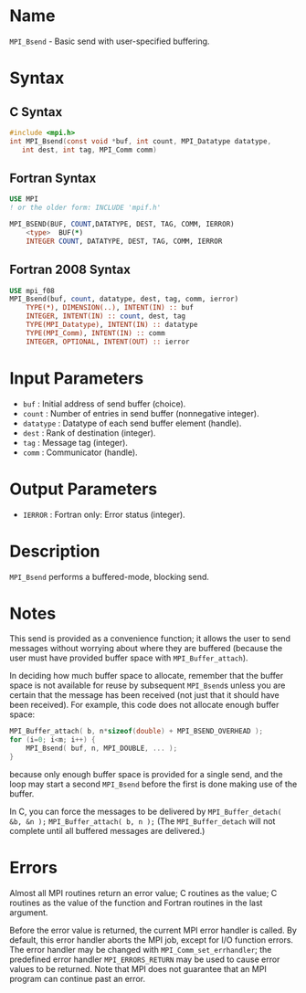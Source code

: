 # Name

`MPI_Bsend` - Basic send with user-specified buffering.

# Syntax

## C Syntax

```c
#include <mpi.h>
int MPI_Bsend(const void *buf, int count, MPI_Datatype datatype,
   int dest, int tag, MPI_Comm comm)
```

## Fortran Syntax

```fortran
USE MPI
! or the older form: INCLUDE 'mpif.h'

MPI_BSEND(BUF, COUNT,DATATYPE, DEST, TAG, COMM, IERROR)
    <type>  BUF(*)
    INTEGER COUNT, DATATYPE, DEST, TAG, COMM, IERROR
```

## Fortran 2008 Syntax

```fortran
USE mpi_f08
MPI_Bsend(buf, count, datatype, dest, tag, comm, ierror)
    TYPE(*), DIMENSION(..), INTENT(IN) :: buf
    INTEGER, INTENT(IN) :: count, dest, tag
    TYPE(MPI_Datatype), INTENT(IN) :: datatype
    TYPE(MPI_Comm), INTENT(IN) :: comm
    INTEGER, OPTIONAL, INTENT(OUT) :: ierror
```

# Input Parameters

* `buf` : Initial address of send buffer (choice).
* `count` : Number of entries in send buffer (nonnegative integer).
* `datatype` : Datatype of each send buffer element (handle).
* `dest` : Rank of destination (integer).
* `tag` : Message tag (integer).
* `comm` : Communicator (handle).

# Output Parameters

* `IERROR` : Fortran only: Error status (integer).

# Description

`MPI_Bsend` performs a buffered-mode, blocking send.

# Notes

This send is provided as a convenience function; it allows the user to
send messages without worrying about where they are buffered (because
the user must have provided buffer space with `MPI_Buffer_attach`).

In deciding how much buffer space to allocate, remember that the buffer
space is not available for reuse by subsequent `MPI_Bsend`s unless you
are certain that the message has been received (not just that it should
have been received). For example, this code does not allocate enough
buffer space:
```c
MPI_Buffer_attach( b, n*sizeof(double) + MPI_BSEND_OVERHEAD );
for (i=0; i<m; i++) {
    MPI_Bsend( buf, n, MPI_DOUBLE, ... );
}
```
because only enough buffer space is provided for a single send, and the
loop may start a second `MPI_Bsend` before the first is done making use
of the buffer.

In C, you can force the messages to be delivered by `MPI_Buffer_detach(
&b, &n );` `MPI_Buffer_attach( b, n );` (The `MPI_Buffer_detach` will not
complete until all buffered messages are delivered.)

# Errors

Almost all MPI routines return an error value; C routines as the value;
C routines as the value of the function and Fortran routines in the last
argument.

Before the error value is returned, the current MPI error handler is
called. By default, this error handler aborts the MPI job, except for I/O
function errors. The error handler may be changed with `MPI_Comm_set_errhandler`;
the predefined error handler `MPI_ERRORS_RETURN` may be used to cause error
values to be returned. Note that MPI does not guarantee that an MPI program
can continue past an error.
